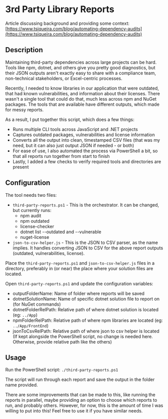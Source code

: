 # 3rd Party Library Reports

Article discussing background and providing some context: [https://www.tsiqueira.com/blog/automating-dependency-audits](https://www.tsiqueira.com/blog/automating-dependency-audits)

## Description
Maintaining third-party dependencies across large projects can be hard. Tools like npm, dotnet, and others give you pretty good diagnostics, but their JSON outputs aren't exactly easy to share with a compliance team, non-technical stakeholders, or Excel-centric processes. 

Recently, I needed to know libraries in our application that were outdated, that had known vulnerabilities, and information about their licenses. There wasn't a single tool that could do that, much less across npm and NuGet packages. The tools that are available have different outputs, which made for messy reports.

As a result, I put together this script, which does a few things:
- Runs multiple CLI tools across JavaScript and .NET projects
- Captures outdated packages, vulnerabilities and license information
- Converts all the output into clean, timestamped CSV files (that was my need, but it can also just output JSON if needed - or both)
- For ease of use, I also automated the process via PowerShell a bit, so that all reports run together from start to finish
- Lastly, I added a few checks to verify required tools and directories are present

## Configuration
The tool needs two files:
- `third-party-reports.ps1` - This is the orchestrator. It can be changed, but currently runs:
  - npm audit
  - npm outdated
  - license-checker
  - dotnet list --outdated and --vulnerable
  - nuget-license
- `json-to-csv-helper.js` - This is the JSON to CSV parser, as the name implies. It handles converting JSON to CSV for the above report outputs (outdated, vulnerabilities, license).

Place the `third-party-reports.ps1` and `json-to-csv-helper.js` files in a directory, preferably in (or near) the place where your solution files are located.

Open `third-party-reports.ps1` and update the configuration variables:
- outputFolderName: Name of folder where reports will be saved
- dotnetSolutionName: Name of specific dotnet solution file to report on (for NuGet commands)
- dotnetFolderRelPath: Relative path of where dotnet solution is located (eg: `../App`)
- npmFolderRelPath: Relative path of where npm libraries are located (eg: `../App/FrontEnd`)
- jsonToCsvRelPath: Relative path of where json to csv helper is located (If kept alongside the PowerShell script, no change is needed here. Otherwise, provide relative path like the others)

## Usage
Run the PowerShell script: `./third-party-reports.ps1`

The script will run through each report and save the output in the folder name provided.

There are some improvements that can be made to this, like running the reports in parallel, maybe providing an option to choose which reports to run, and probably others. However, for now, this is the amount of time I was willing to put into this! Feel free to use it if you have similar needs.
